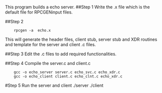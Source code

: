 This program builds a echo server.
##Step 1
Write the .x file which is the default file for RPCGENinput files.

##Step 2

		rpcgen -a  echo.x

This will generate the header files, client stub, server stub and XDR routines and template for the server and client .c files.

##Step 3
Edit the .c files to add required functionalities.

##Step 4
Compile the server.c and client.c 

		gcc -o echo_server server.c echo_svc.c echo_xdr.c
		gcc -o echo_client client.c echo_clnt.c echo_xdr.c

#Step 5
Run the server and client
			./server
			./client
